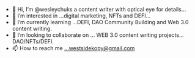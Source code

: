 - 👋 Hi, I’m @wesleychuks a content writer with optical eye for details...
- 👀 I’m interested in ...digital marketing, NFTs and DEFI... 
- 🌱 I’m currently learning ...DEFI, DAO Community Building and Web 3.0 content writing.
- 💞️ I’m looking to collaborate on ... WEB 3.0 content writing projects... DAO/NFTs/DEFI.
- 📫 How to reach me ...westsidekopy@gmail.com 

<!---
wesleychuks/wesleychuks is a ✨ special ✨ repository because its `README.md` (this file) appears on your GitHub profile.
You can click the Preview link to take a look at your changes.
--->
